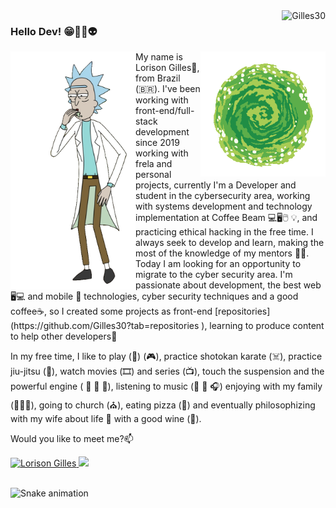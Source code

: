 <img align='right' src = "https://komarev.com/ghpvc/?username=Gilles30" alt = "Gilles30" />

### Hello Dev! 😁🖖🏻👽

<p>
 <img align='right' src="https://raw.githubusercontent.com/Elyabe/elyabe/master/images/portal-3.gif" width='200'>
 <img align='left' src="https://raw.githubusercontent.com/Elyabe/Elyabe/master/images/rick-dancing.gif" width='200'> 
</p>
<p>
My name is Lorison Gilles🚀, from Brazil (🇧🇷). I've been working with front-end/full-stack development since 2019 working with frela and personal projects, currently I'm a Developer and student in the cybersecurity area, working with systems development and technology implementation at Coffee Beam 💻🖥🖱 💡, and practicing ethical hacking in the free time. I always seek to develop and learn, making the most of the knowledge of my mentors 🏪🏬. Today I am looking for an opportunity to migrate to the cyber security area. I'm passionate about development, the best web 🖥️💻 and mobile 📱 technologies, cyber security techniques and a good coffee☕, so I created some projects as front-end [repositories] (https://github.com/Gilles30?tab=repositories ), learning to produce content to help other developers💬

In my free time, I like to play (👾) (🎮), practice shotokan karate (☠️), practice jiu-jitsu (👻), watch movies (🎞️) and series (📺), touch the suspension and the powerful engine ( 🚗 💨 🚓), listening to music (🎵 🎻 🎧) enjoying with my family (👨‍👩‍👦), going to church (⛪), eating pizza (🍕) and eventually philosophizing with my wife about life 🏡 with a good wine (🍷).

</p>
 
 
<p>
  <row>
<!--     <img src="./img/react-original.svg" alt="react" width="30" height="30"/> -->
<!--     <img src="./img/angularjs-original.svg" alt="angularjs" width="30" height="30"/> -->
<!--     <img src="./img/ionic-original.svg" alt="ionic" width="30" height="30"/>
    <img src="./img/react-original.svg" alt="rectnative" width="30" height="30"/>
    <img src="./img/nodejs-original.svg" alt="nodejs" width="30" height="30"/>
    <img src="./img/javascript-original.svg" alt="javascript" width="30" height="30"/>
    <img src="./img/typescript-original.svg" alt="typescript" width="30" height="30"/>
    <img src="./img/css3-original.svg" alt="css3"  width="30" height="30"/>
    <img src="./img/sass-original.svg" alt="sass"  width="30" height="30"/>
    <img src="./img/html5-original.svg" alt="html5"  width="30" height="30"/>
    <img src="./img/postgresql-original.svg" alt="postgresql" width="30" height="30"/>
    <img src="./img/mongodb-original.svg" alt="mongodb" width="30" height="30"/>
    <img src="./img/mysql-original.svg" alt="mysql" width="30" height="30"/>
    <img src="./img/git-original.svg" alt="git" width="30" height="30"/>
    <img src="./img/github-original.svg" alt="github" width="30" height="30"/>
    <img src="./img/gitlab-original.svg" alt="gitlab" width="30" height="30"/>
    <img src="./img/docker-original.svg" alt="docker" width="30" height="30"/>
    <img src="./img/ubuntu-plain.svg" alt="ubuntu" width="30" height="30"/> -->
<!--     <p align="center">
      <img src="https://gidigi.com/cdn/love.gif" alt="code-love" whidt="100" height="100">
    </p> -->
  </row>
</p>

Would you like to meet me?📫

<a href="https://www.linkedin.com/in/lorison-gilles/">
  <img alt="Lorison Gilles" src="https://img.shields.io/badge/-LorisonGilles-8257E5?style=flat&logo=Linkedin&logoColor=white" />
</a>

<a aria-label="Completed" href="https://app.rocketseat.com.br/me/lorison-gilles-02226">
  <img src="https://img.shields.io/badge/Profile%20RocketSeat-GoStack/Ignite-8257E5?logo=data:image/png;base64,iVBORw0KGgoAAAANSUhEUgAAABAAAAAQCAMAAAAoLQ9TAAAALVBMVEVHcExxWsF0XMJzXMJxWcFsUsD///9jRrzY0u6Xh9Gsn9n39fyMecy0qd2bjNJWBT0WAAAABHRSTlMA2Do606wF2QAAAGlJREFUGJVdj1cWwCAIBLEsRU3uf9xobDH8+GZwUYi8i6ucJwrxKE+7D0G9Q4vlYqtmCSjndr4CgCgzlyFgfKfKCVO0LrPKjmiqMxGXkJwNnXskqWG+1oSM+BSwD8f29YLNjvx/OQrn+g99oQSoNmt3PgAAAABJRU5ErkJggg=="></img>
</a>

<!-- <a href="Https://api.whatsapp.com/send?phone=55+11+meuNumero8&text=Hello!">
    <img alt="Lorison Gilles" src="https://img.shields.io/badge/-Whatsapp-4CA143?style=flat-square&labelColor=4CA143&logo=whatsapp&logoColor=white&link" />
</a> -->

<!-- <a href="mailto: lorison.gilles @ gmail. com">
  <img alt="Lorison Gilles" src="https://img.shields.io/badge/-lorison.gilles@gmail.com-c14438?style=flat-square&logo=Gmail&logoColor=white&link=mailto:lorison.gilles@gmail.com" />
</a> -->

<br>
<br>

![Snake animation](https://github.com/Gilles30/Gilles30/blob/output/github-contribution-grid-snake-dark.svg)



<div align="center">
  <a href="https://github.com/Gilles30">
<!--   <img height="180em" src="https://github-readme-stats.vercel.app/api?username=Gilles30&show_icons=true&theme=omni&include_all_commits=true&count_private=true"/>
  <img height="180em" src="https://github-readme-stats.vercel.app/api/top-langs/?username=Gilles30&layout=compact&langs_count=7&theme=omni"/> -->
</div>

 
 
            
 
 <!-- [GitHub Activity Graph](https://activity-graph.herokuapp.com/graph?username=Gilles30&color=fc77c4&line=6594c1&point=e6dd7e&bg_color=191622&area=true&hide_border=false) -->

<!-- <div id="Gilles30">

  <a>
    <img width = "450px" align = "left" src = "https://github-readme-stats.vercel.app/api/?username=Gilles30&theme=omni&show_icons=true&include_all_commits=true&count_private=issues" />
  </a>

  <a>
     <img width = "250px" align = "left" src = "https://github-readme-stats.vercel.app/api/top-langs/?username=gilles30&theme=omni&layout=compact)](https://github.com/Gilles30/github-readme-stats"/>
  </a>

</div>  -->
